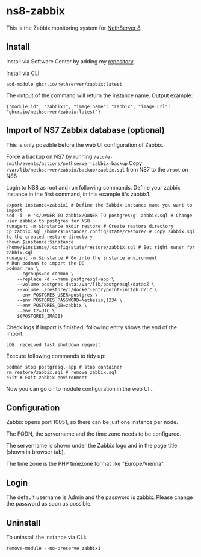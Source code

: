 # ns8-zabbix

This is the Zabbix monitoring system for [NethServer 8](https://github.com/NethServer/ns8-core).

## Install

Install via Software Center by adding my [repository](https://repo.mrmarkuz.com)

Install via CLI:

    add-module ghcr.io/nethserver/zabbix:latest 

The output of the command will return the instance name.
Output example:

    {"module_id": "zabbix1", "image_name": "zabbix", "image_url": "ghcr.io/nethserver/zabbix:latest"}

## Import of NS7 Zabbix database (optional)

This is only possible before the web UI configuration of Zabbix.

Force a backup on NS7 by running `/etc/e-smith/events/actions/nethserver-zabbix-backup`
Copy `/var/lib/nethserver/zabbix/backup/zabbix.sql` from NS7 to the `/root` on NS8

Login to NS8 as root and run following commands. Define your zabbix instance in the first command, in this example it's zabbix1.

```
export instance=zabbix1 # Define the Zabbix instance name you want to import
sed -i -e 's/OWNER TO zabbix/OWNER TO postgres/g' zabbix.sql # Change user zabbix to postgres for NS8
runagent -m $instance mkdir restore # Create restore directory
cp zabbix.sql /home/$instance/.config/state/restore/ # Copy zabbix.sql to the created restore directory
chown $instance:$instance /home/$instance/.config/state/restore/zabbix.sql # Set right owner for zabbix.sql
runagent -m $instance # Go into the instance environment
# Run podman to import the DB
podman run \
    --cgroups=no-conmon \
    --replace -d --name postgresql-app \
    --volume postgres-data:/var/lib/postgresql/data:Z \
    --volume ./restore/:/docker-entrypoint-initdb.d/:Z \
    --env POSTGRES_USER=postgres \
    --env POSTGRES_PASSWORD=Nethesis,1234 \
    --env POSTGRES_DB=zabbix \
    --env TZ=UTC \
    ${POSTGRES_IMAGE}
```

Check logs if import is finished, following entry shows the end of the import:

`LOG: received fast shutdown request`

Execute following commands to tidy up:

```
podman stop postgresql-app # stop container
rm restore/zabbix.sql # remove zabbix.sql
exit # Exit zabbix environment
```

Now you can go on to module configuration in the web UI...

## Configuration

Zabbix opens port 10051, so there can be just one instance per node.

The FQDN, the servername and the time zone needs to be configured.

The servername is shown under the Zabbix logo and in the page title (shown in browser tab).

The time zone is the PHP timezone format like "Europe/Vienna".

## Login

The default username is Admin and the password is zabbix. Please change the password as soon as possible.

## Uninstall

To uninstall the instance via CLI:

    remove-module --no-preserve zabbix1
